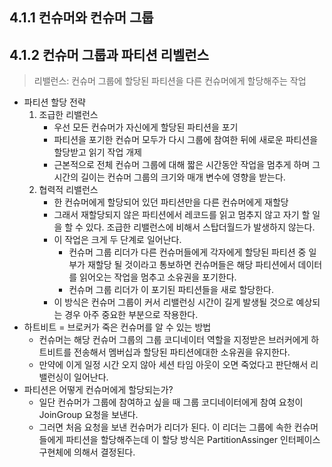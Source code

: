 ## 4.1.1 컨슈머와 컨슈머 그룹
## 4.1.2 컨슈머 그룹과 파티션 리벨런스
> 리밸런스: 컨슈머 그룹에 할당된 파티션을 다른 컨슈머에게 할당해주는 작업
- 파티션 할당 전략
  1. 조급한 리밸런스
     - 우선 모든 컨슈머가 자신에게 할당된 파티션을 포기
     - 파티션을 포기한 컨슈머 모두가 다시 그룹에 참여한 뒤에 새로운 파티션을 할당받고 읽기 작업 개제
     - 근본적으로 전체 컨슈머 그룹에 대해 짧은 시간동안 작업을 멈추게 하며 그 시간의 길이는 컨슈머 그룹의 크기와 매개 변수에 영향을 받는다.
  2. 협력적 리밸런스
     - 한 컨슈머에게 할당되어 있던 파티션만을 다른 컨슈머에게 재할당
     - 그래서 재할당되지 않은 파티션에서 레코드를 읽고 멈추지 않고 자기 할 일을 할 수 있다. 조급한 리밸런스에 비해서 스탑더월드가 발생하지 않는다.
     - 이 작업은 크게 두 단계로 일어난다.
       - 컨슈머 그룹 리더가 다른 컨슈머들에게 각자에게 할당된 파티션 중 일부가 재할당 될 것이라고 통보하면 컨슈머들은 해당 파티션에서 데이터를 읽어오는 작업을 멈추고 소유권을 포기한다.
       - 컨슈머 그룹 리더가 이 포기된 파티션들을 새로 할당한다.
     - 이 방식은 컨슈머 그룹이 커서 리밸런싱 시간이 길게 발생될 것으로 예상되는 경우 아주 중요한 부분으로 작용한다.
- 하트비트 = 브로커가 죽은 컨슈머를 알 수 있는 방법
  - 컨슈머는 해당 컨슈머 그룹의 그룹 코디네이터 역할을 지정받은 브러커에게 하트비트를 전송해서 멤버십과 할당된 파티션에대한 소유권을 유지한다.
  - 만약에 이게 일정 시간 오지 않아 세션 타임 아웃이 오면 죽었다고 판단해서 리밸런싱이 일어난다.
- 파티션은 어떻게 컨슈머에게 할당되는가?
  - 일단 컨슈머가 그룹에 참여하고 싶을 때 그룹 코디네이터에게 참여 요청이 JoinGroup 요청을 보낸다.
  - 그러면 처음 요청을 보낸 컨슈머가 리더가 된다. 이 리더는 그룹에 속한 컨슈머들에게 파티션을 할당해주는데 이 할당 방식은 PartitionAssinger 인터페이스 구현체에 의해서 결정된다.
